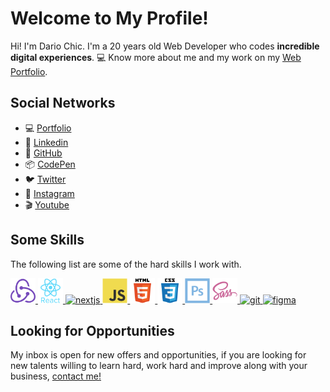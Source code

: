 # Welcome to My Profile!

Hi! I'm Dario Chic. I'm a 20 years old Web Developer who codes **incredible digital experiences**. 💻
Know more about me and my work on my [Web Portfolio](http://dariochic.com/).


## Social Networks

 - 💻 [Portfolio](https://www.linkedin.com/in/dario-chic-11a22a228/)
 - 📃 [Linkedin](https://www.linkedin.com/in/dario-chic-11a22a228/)
 - 🤖 [GitHub](https://github.com/dario-chic)
 - 📦 [CodePen](https://www.instagram.com/dario_chic/)
 - 🐦 [Twitter](https://twitter.com/dariochic)
 - 📸 [Instagram](https://www.instagram.com/dario_chic/)
-  🎬 [Youtube](https://www.instagram.com/dario_chic/)

## Some Skills
The following list are some of the hard skills I work with.

<p align="left"> <a href="https://redux.js.org" target="_blank" rel="noreferrer"> <img src="https://raw.githubusercontent.com/devicons/devicon/master/icons/redux/redux-original.svg" alt="redux" width="40" height="40"/> </a> <a href="https://reactjs.org/" target="_blank" rel="noreferrer"> <img src="https://raw.githubusercontent.com/devicons/devicon/master/icons/react/react-original-wordmark.svg" alt="react" width="40" height="40" /> </a> <a href="https://nextjs.org/" target="_blank" rel="noreferrer"> <img src="https://cdn.worldvectorlogo.com/logos/nextjs-2.svg" alt="nextjs" width="40" height="40" /> </a> <a href="https://developer.mozilla.org/en-US/docs/Web/JavaScript" target="_blank" rel="noreferrer" > <img src="https://raw.githubusercontent.com/devicons/devicon/master/icons/javascript/javascript-original.svg" alt="javascript" width="40" height="40" /> </a> <a href="https://www.w3.org/html/" target="_blank" rel="noreferrer"> <img src="https://raw.githubusercontent.com/devicons/devicon/master/icons/html5/html5-original-wordmark.svg" alt="html5" width="40" height="40" /> </a> <a href="https://www.w3schools.com/css/" target="_blank" rel="noreferrer"> <img src="https://raw.githubusercontent.com/devicons/devicon/master/icons/css3/css3-original-wordmark.svg" alt="css3" width="40" height="40" /> </a> <a href="https://www.photoshop.com/en" target="_blank" rel="noreferrer"> <img src="https://raw.githubusercontent.com/devicons/devicon/master/icons/photoshop/photoshop-line.svg" alt="photoshop" width="40" height="40" /> </a> <a href="https://sass-lang.com" target="_blank" rel="noreferrer"> <img src="https://raw.githubusercontent.com/devicons/devicon/master/icons/sass/sass-original.svg" alt="sass" width="40" height="40" /> </a> <a href="https://git-scm.com/" target="_blank" rel="noreferrer"> <img src="https://www.vectorlogo.zone/logos/git-scm/git-scm-icon.svg" alt="git" width="40" height="40" /> </a> <a href="https://www.figma.com/" target="_blank" rel="noreferrer"> <img src="https://www.vectorlogo.zone/logos/figma/figma-icon.svg" alt="figma" width="40" height="40" /> </a></p>

## Looking for Opportunities
My inbox is open for new offers and opportunities, if you are looking for new talents willing to learn hard, work hard and improve along with your business, <a href="mailto:dariochic@gmail.com">contact me!</a>
